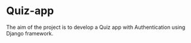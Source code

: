 # Quiz-app
The aim of the project is to develop a Quiz app  with Authentication using Django framework.
